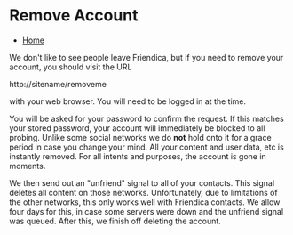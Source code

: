 Remove Account
==============

* [Home](help)

We don't like to see people leave Friendica, but if you need to remove your account, you should visit the URL

http://sitename/removeme

with your web browser.
You will need to be logged in at the time.

You will be asked for your password to confirm the request.
If this matches your stored password, your account will immediately be blocked to all probing.
Unlike some social networks we do **not** hold onto it for a grace period in case you change your mind.
All your content and user data, etc is instantly removed.
For all intents and purposes, the account is gone in moments.

We then send out an "unfriend" signal to all of your contacts.
This signal deletes all content on those networks.
Unfortunately, due to limitations of the other networks, this only works well with Friendica contacts.
We allow four days for this, in case some servers were down and the unfriend signal was queued.
After this, we finish off deleting the account.
